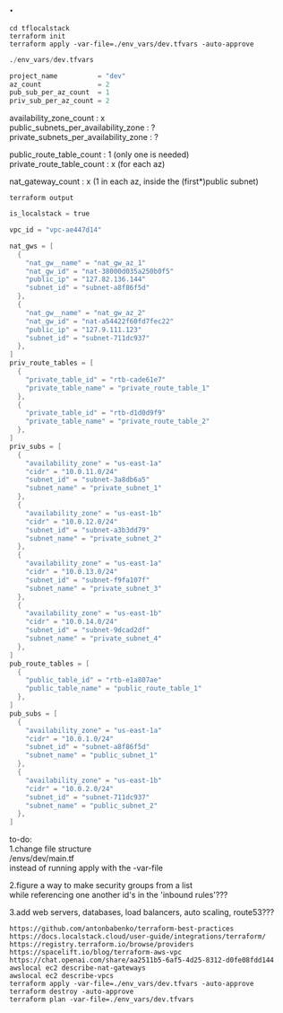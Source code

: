 ## .

`cd tflocalstack`  
`terraform init`  
`terraform apply -var-file=./env_vars/dev.tfvars -auto-approve`

```s
./env_vars/dev.tfvars

project_name          = "dev"
az_count              = 2
pub_sub_per_az_count  = 1
priv_sub_per_az_count = 2
```

availability_zone_count : x  
public_subnets_per_availability_zone : ?  
private_subnets_per_availability_zone : ?

public_route_table_count : 1 (only one is needed)  
private_route_table_count : x (for each az)

nat_gateway_count : x (1 in each az, inside the (first\*)public subnet)

`terraform output`

```s
is_localstack = true

vpc_id = "vpc-ae447d14"

nat_gws = [
  {
    "nat_gw__name" = "nat_gw_az_1"
    "nat_gw_id" = "nat-38000d035a250b0f5"
    "public_ip" = "127.82.136.144"
    "subnet_id" = "subnet-a8f86f5d"
  },
  {
    "nat_gw__name" = "nat_gw_az_2"
    "nat_gw_id" = "nat-a54422f60fd7fec22"
    "public_ip" = "127.9.111.123"
    "subnet_id" = "subnet-711dc937"
  },
]
priv_route_tables = [
  {
    "private_table_id" = "rtb-cade61e7"
    "private_table_name" = "private_route_table_1"
  },
  {
    "private_table_id" = "rtb-d1d0d9f9"
    "private_table_name" = "private_route_table_2"
  },
]
priv_subs = [
  {
    "availability_zone" = "us-east-1a"
    "cidr" = "10.0.11.0/24"
    "subnet_id" = "subnet-3a8db6a5"
    "subnet_name" = "private_subnet_1"
  },
  {
    "availability_zone" = "us-east-1b"
    "cidr" = "10.0.12.0/24"
    "subnet_id" = "subnet-a3b3dd79"
    "subnet_name" = "private_subnet_2"
  },
  {
    "availability_zone" = "us-east-1a"
    "cidr" = "10.0.13.0/24"
    "subnet_id" = "subnet-f9fa107f"
    "subnet_name" = "private_subnet_3"
  },
  {
    "availability_zone" = "us-east-1b"
    "cidr" = "10.0.14.0/24"
    "subnet_id" = "subnet-9dcad2df"
    "subnet_name" = "private_subnet_4"
  },
]
pub_route_tables = [
  {
    "public_table_id" = "rtb-e1a807ae"
    "public_table_name" = "public_route_table_1"
  },
]
pub_subs = [
  {
    "availability_zone" = "us-east-1a"
    "cidr" = "10.0.1.0/24"
    "subnet_id" = "subnet-a8f86f5d"
    "subnet_name" = "public_subnet_1"
  },
  {
    "availability_zone" = "us-east-1b"
    "cidr" = "10.0.2.0/24"
    "subnet_id" = "subnet-711dc937"
    "subnet_name" = "public_subnet_2"
  },
]
```

to-do:  
1.change file structure  
/envs/dev/main.tf  
instead of running apply with the -var-file

2.figure a way to make security groups from a list  
while referencing one another id's in the 'inbound rules'???

3.add web servers, databases, load balancers, auto scaling, route53???

`https://github.com/antonbabenko/terraform-best-practices`  
`https://docs.localstack.cloud/user-guide/integrations/terraform/`  
`https://registry.terraform.io/browse/providers`  
`https://spacelift.io/blog/terraform-aws-vpc`  
`https://chat.openai.com/share/aa2511b5-6af5-4d25-8312-d0fe08fdd144`  
`awslocal ec2 describe-nat-gateways`  
`awslocal ec2 describe-vpcs`  
`terraform apply -var-file=./env_vars/dev.tfvars -auto-approve`  
`terraform destroy -auto-approve`  
`terraform plan -var-file=./env_vars/dev.tfvars`
